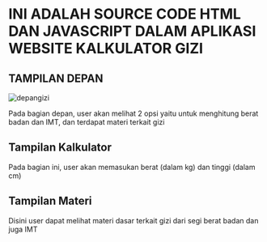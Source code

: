 # INI ADALAH SOURCE CODE HTML DAN JAVASCRIPT DALAM APLIKASI WEBSITE KALKULATOR GIZI

## TAMPILAN DEPAN
![depangizi](https://github.com/Naufallm/Kalkulator_gizi/assets/130893000/497e5890-98f5-4951-be42-620876196677)

Pada bagian depan, user akan melihat 2 opsi yaitu untuk menghitung berat badan dan IMT, dan terdapat materi terkait gizi

## Tampilan Kalkulator 
Pada bagian ini, user akan memasukan berat (dalam kg) dan tinggi (dalam cm)

## Tampilan Materi
Disini user dapat melihat materi dasar terkait gizi dari segi berat badan dan juga IMT

